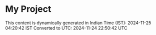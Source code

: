 # My Project

This content is dynamically generated in Indian Time (IST): 2024-11-25 04:20:42 IST
Converted to UTC: 2024-11-24 22:50:42 UTC
